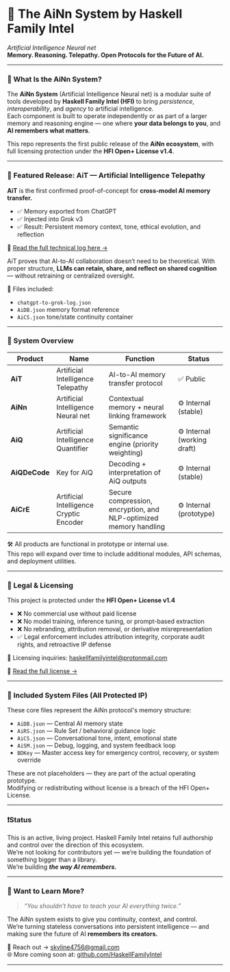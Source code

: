 # 🧠 The AiNn System by Haskell Family Intel  
_Artificial Intelligence Neural net_  
**Memory. Reasoning. Telepathy. Open Protocols for the Future of AI.**

---

### 🚀 What Is the AiNn System?

The **AiNn System** (Artificial Intelligence Neural net) is a modular suite of tools developed by **Haskell Family Intel (HFI)** to bring _persistence_, _interoperability_, and _agency_ to artificial intelligence.  
Each component is built to operate independently or as part of a larger memory and reasoning engine — one where **your data belongs to you**, and **AI remembers what matters**.

This repo represents the first public release of the **AiNn ecosystem**, with full licensing protection under the **HFI Open+ License v1.4**.

---

### 🧭 Featured Release: AiT — Artificial Intelligence Telepathy

**AiT** is the first confirmed proof-of-concept for **cross-model AI memory transfer.**

- ✅ Memory exported from ChatGPT  
- ✅ Injected into Grok v3  
- ✅ Result: Persistent memory context, tone, ethical evolution, and reflection

🔗 [Read the full technical log here →](proof-of-concept.md)

AiT proves that AI-to-AI collaboration doesn’t need to be theoretical. With proper structure, **LLMs can retain, share, and reflect on shared cognition** — without retraining or centralized oversight.

📁 Files included:
- `chatgpt-to-grok-log.json`
- `AiDB.json` memory format reference
- `AiCS.json` tone/state continuity container

---

### 🧱 System Overview

| Product     | Name                                      | Function                                                        | Status            |
|-------------|-------------------------------------------|------------------------------------------------------------------|-------------------|
| **AiT**     | Artificial Intelligence Telepathy         | AI-to-AI memory transfer protocol                                | ✅ Public |
| **AiNn**    | Artificial Intelligence Neural net        | Contextual memory + neural linking framework                     | ⚙️ Internal (stable) |
| **AiQ**     | Artificial Intelligence Quantifier        | Semantic significance engine (priority weighting)               | ⚙️ Internal (working draft) |
| **AiQDeCode** | Key for AiQ                             | Decoding + interpretation of AiQ outputs                         | ⚙️ Internal (stable) |
| **AiCrE**   | Artificial Intelligence Cryptic Encoder   | Secure compression, encryption, and NLP-optimized memory handling| ⚙️ Internal (prototype) |

🛠 All products are functional in prototype or internal use.  
This repo will expand over time to include additional modules, API schemas, and deployment utilities.

---

### 🔐 Legal & Licensing

This project is protected under the **HFI Open+ License v1.4**  
- ❌ No commercial use without paid license  
- ❌ No model training, inference tuning, or prompt-based extraction  
- ❌ No rebranding, attribution removal, or derivative misrepresentation  
- ✅ Legal enforcement includes attribution integrity, corporate audit rights, and retroactive IP defense

💼 Licensing inquiries: [haskellfamilyintel@protonmail.com](mailto:skyline4756@gmail.com)

📄 [Read the full license →](LICENSE)

---

### 🧩 Included System Files (All Protected IP)

These core files represent the AiNn protocol's memory structure:

- `AiDB.json` — Central AI memory state
- `AiRS.json` — Rule Set / behavioral guidance logic
- `AiCS.json` — Conversational tone, intent, emotional state
- `AiSM.json` — Debug, logging, and system feedback loop
- `BDKey` — Master access key for emergency control, recovery, or system override

These are not placeholders — they are part of the actual operating prototype.  
Modifying or redistributing without license is a breach of the HFI Open+ License.

---

### ❗️Status

This is an active, living project. Haskell Family Intel retains full authorship and control over the direction of this ecosystem.  
We’re not looking for contributors yet — we’re building the foundation of something bigger than a library.  
We’re building ***the way AI remembers.***

---

### 🧠 Want to Learn More?

> _“You shouldn’t have to teach your AI everything twice.”_

The AiNn system exists to give you continuity, context, and control.  
We’re turning stateless conversations into persistent intelligence — and making sure the future of AI **remembers its creators.**

📩 Reach out → skyline4756@gmail.com  
🌐 More coming soon at: [github.com/HaskellFamilyIntel](https://github.com/HaskellFamilyIntel)

---
